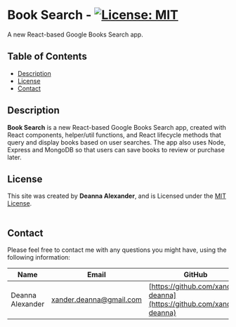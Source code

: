 # **Book Search** - [![License: MIT](https://img.shields.io/badge/License-MIT-yellow.svg)](https://opensource.org/licenses/MIT)

A new React-based Google Books Search app.

## Table of Contents
* [Description](#Description)
* [License](#License)
* [Contact](#Contact)


## Description  
**Book Search** is a new React-based Google Books Search app, created with React components, helper/util functions, and React lifecycle methods that query and display books based on user searches. The app also uses Node, Express and MongoDB so that users can save books to review or purchase later.


## License
This site was created by **Deanna Alexander**, and is Licensed under the [MIT License](LICENSE.md).
<br>
<br>

## Contact
Please feel free to contact me with any questions you might have, using the following information:

| Name | Email | GitHub |
| ------------- | ------------- | ------------- |
| Deanna Alexander | [xander.deanna@gmail.com](mailto:xander.deanna@gmail.com) | [https://github.com/xander-deanna](https://github.com/xander-deanna) |
